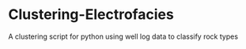 # Clustering-Electrofacies
A clustering script for python using well log data to classify rock types
